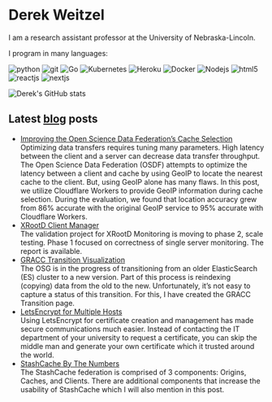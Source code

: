Derek Weitzel
=============

I am a research assistant professor at the University of Nebraska-Lincoln.

I program in many languages:
<p>
<img alt="python" src="https://img.shields.io/badge/-Python-4B8BBE?style=flat-square&logo=python&logoColor=white" />
<img alt="git" src="https://img.shields.io/badge/-Git-F05032?style=flat-square&logo=git&logoColor=white" />
<img alt="Go" src="https://img.shields.io/badge/-Go-29BEB0?style=flat-square&logo=go&logoColor=white" />
<img alt="Kubernetes" src="https://img.shields.io/badge/-Kubernetes-326CE5?style=flat-square&logo=kubernetes&logoColor=white" />
<img alt="Heroku" src="https://img.shields.io/badge/-Heroku-430098?style=flat-square&logo=heroku&logoColor=white" />
<img alt="Docker" src="https://img.shields.io/badge/-Docker-46a2f1?style=flat-square&logo=docker&logoColor=white" />
<img alt="Nodejs" src="https://img.shields.io/badge/-Nodejs-43853d?style=flat-square&logo=Node.js&logoColor=white" />
<img alt="html5" src="https://img.shields.io/badge/-HTML5-E34F26?style=flat-square&logo=html5&logoColor=white" />
<img alt="reactjs" src="https://img.shields.io/badge/-React-61DAFB?style=flat-square&logo=React&logoColor=black" />
<img alt="nextjs" src="https://img.shields.io/badge/-Next.js-000000?style=flat-square&logo=Next.js&logoColor=white" />

</p>

![Derek's GitHub stats](https://github-readme-stats.vercel.app/api?username=djw8605&show_icons=true)


Latest [blog](https://derekweitzel.com) posts
----------------------------------------------

<ul>

<li><a href="https://derekweitzel.com/2022/01/22/improving-geoip/">Improving the Open Science Data Federation’s Cache Selection</a><br/>Optimizing data transfers requires tuning many parameters. High latency between the client and a server can decrease data transfer throughput. The Open Science Data Federation (OSDF) attempts to optimize the latency between a client and cache by using GeoIP to locate the nearest cache to the client. But, using GeoIP alone has many flaws. In this post, we utilize Cloudflare Workers to provide GeoIP information during cache selection. During the evaluation, we found that location accuracy grew from 86% accurate with the original GeoIP service to 95% accurate with Cloudflare Workers.</li>

<li><a href="https://derekweitzel.com/2020/10/11/xrootd-client-manager/">XRootD Client Manager</a><br/>The validation project for XRootD Monitoring is moving to phase 2, scale testing. Phase 1 focused on correctness of single server monitoring. The report is available.</li>

<li><a href="https://derekweitzel.com/2020/03/08/gracc-transition/">GRACC Transition Visualization</a><br/>The OSG is in the progress of transitioning from an older ElasticSearch (ES) cluster to a new version. Part of this process is reindexing (copying) data from the old to the new. Unfortunately, it’s not easy to capture a status of this transition. For this, I have created the GRACC Transition page.</li>

<li><a href="https://derekweitzel.com/2019/10/11/letsencrypt-for-multiple-hosts/">LetsEncrypt for Multiple Hosts</a><br/>Using LetsEncrypt for certificate creation and management has made secure communications much easier. Instead of contacting the IT department of your university to request a certificate, you can skip the middle man and generate your own certificate which it trusted around the world.</li>

<li><a href="https://derekweitzel.com/2018/09/26/stashcache-by-the-numbers/">StashCache By The Numbers</a><br/>The StashCache federation is comprised of 3 components: Origins, Caches, and Clients. There are additional components that increase the usability of StashCache which I will also mention in this post.</li>

</ul>
